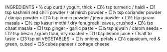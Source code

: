 INGREDIENTS
•	½ cup curd / yogurt, thick
•	 ▢½ tsp turmeric / haldi
•	 ▢1 tsp kashmiri red chilli powder / lal mirch powder
•	 ▢½ tsp coriander powder / daniya powder
•	 ▢¼ tsp cumin powder / jeera powder
•	 ▢½ tsp garam masala
•	 ▢½ tsp kasuri methi / dry fenugreek leaves, crushed
•	 ▢½ tsp chaat masala
•	 ▢1 tsp ginger - garlic paste
•	 ▢¼ tsp ajwain / carom seeds
•	 ▢2 tsp besan / gram flour, dry roasted
•	 ▢1 tbsp lemon juice
•	 ▢salt to taste
•	 ▢3 tsp oil
VEGETABLES:
•	 ▢½ onions, petals
•	 ▢½ capsicum, red & green, cubed
•	 ▢5 cubes  paneer / cottage cheese
